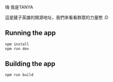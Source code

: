 嗨 我是TANYA

這是鏟子英雄的開源地址，我們來看看群眾的力量憋 :D


## Running the app

```bash
npm install
npm run dev
```

## Building the app

```bash
npm run build
```
